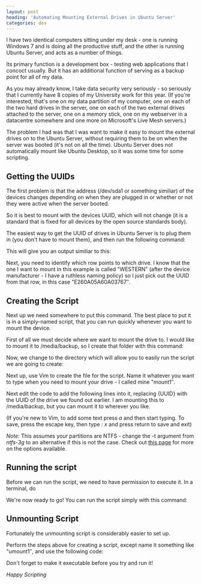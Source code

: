 ```yaml
---
layout: post
heading: 'Automating Mounting External Drives in Ubuntu Server'
categories: dev
---
```


I have two identical computers sitting under my desk - one is running Windows 7 and is doing all the productive stuff, and the other is running Ubuntu Server, and acts as a number of things.

Its primary function is a development box - testing web applications that I concoct usually. But it has an additional function of serving as a backup point for all of my data.

As you may already know, I take data security very seriously - so seriously that I currently have 8 copies of my University work for this year. (If you're interested, that's one on my data partition of my computer, one on each of the two hard drives in the server, one on each of the two external drives attached to the server, one on a memory stick, one on my webserver in a datacentre somewhere and one more on Microsoft's Live Mesh servers.)

The problem I had was that I was want to make it easy to mount the external drives on to the Ubuntu Server, without requiring them to be on when the server was booted (it's not on all the time). Ubuntu Server does not automatically mount like Ubuntu Desktop, so it was some time for some scripting.

## Getting the UUIDs

The first problem is that the address (/dev/sda1 or something similiar) of the devices changes depending on when they are plugged in or whether or not they were active when the server booted.

So it is best to mount with the devices UUID, which will not change (it is a standard that is fixed for all devices by the open source standards body).

The easiest way to get the UUID of drives in Ubuntu Server is to plug them in (you don't have to mount them), and then run the following command:

This will give you an output similiar to this:

Next, you need to identify which row points to which drive. I know that the one I want to mount in this example is called "WESTERN" (after the device manufacturer - I have a ruthless naming policy) so I just pick out the UUID from that row, in this case "E260A05A60A03767″.

## Creating the Script

Next up we need somewhere to put this command. The best place to put it is in a simply-named script, that you can run quickly whenever you want to mount the device.

First of all we must decide where we want to mount the drive to. I would like to mount it to /media/backup, so I create that folder with this command:

Now, we change to the directory which will allow you to easily run the script we are going to create:

Next up, use Vim to create the file for the script. Name it whatever you want to type when you need to mount your drive - I called mine "mount1″.

Next edit the code to add the following lines into it, replacing {UUID} with the UUID of the drive we found out earlier. I am mounting this to /media/backup, but you can mount it to wherever you like.

(If you're new to Vim, to add some text press *a* and then start typing. To save, press the escape key, then type *: x* and press return to save and exit)

*Note:* This assumes your partitions are NTFS - change the -t argument from *ntfs-3g* to an alternative if this is not the case. Check out [this page](https://help.ubuntu.com/community/LinuxFilesystemsExplained) for more on the options available.

## Running the script

Before we can run the script, we need to have permission to execute it. In a terminal, do

We're now ready to go! You can run the script simply with this command:

## Unmounting Script

Fortunately the unmounting script is considerably easier to set up.

Perform the steps above for creating a script, except name it something like "umount1″, and use the following code:

Don't forget to make it executable before you try and run it!

*Happy Scripting* 
